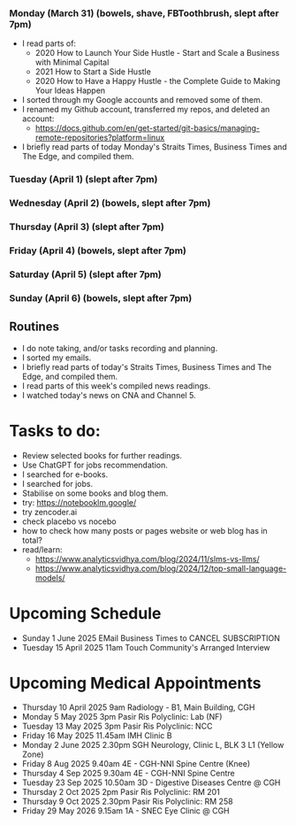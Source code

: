 ### Monday (March 31) (bowels, shave, FBToothbrush, slept after 7pm)
- I read parts of:
    - 2020 How to Launch Your Side Hustle - Start and Scale a Business with Minimal Capital
    - 2021 How to Start a Side Hustle
    - 2020 How to Have a Happy Hustle - the Complete Guide to Making Your Ideas Happen
- I sorted through my Google accounts and removed some of them.
- I renamed my Github account, transferred my repos, and deleted an account:
    - https://docs.github.com/en/get-started/git-basics/managing-remote-repositories?platform=linux
- I briefly read parts of today Monday's Straits Times, Business Times and The Edge, and compiled them.

### Tuesday (April 1) (slept after 7pm)


### Wednesday (April 2) (bowels, slept after 7pm)


### Thursday (April 3) (slept after 7pm)


### Friday (April 4) (bowels, slept after 7pm)


### Saturday (April 5) (slept after 7pm)


### Sunday (April 6) (bowels, slept after 7pm)





## Routines
- I do note taking, and/or tasks recording and planning.
- I sorted my emails.
- I briefly read parts of today's Straits Times, Business Times and The Edge, and compiled them.
- I read parts of this week's compiled news readings.
- I watched today's news on CNA and Channel 5.

# Tasks to do:
- Review selected books for further readings.
- Use ChatGPT for jobs recommendation.
- I searched for e-books.
- I searched for jobs.
- Stabilise on some books and blog them.
- try: https://notebooklm.google/
- try zencoder.ai
- check placebo vs nocebo
- how to check how many posts or pages website or web blog has in total?
- read/learn:
    - https://www.analyticsvidhya.com/blog/2024/11/slms-vs-llms/
    - https://www.analyticsvidhya.com/blog/2024/12/top-small-language-models/

# Upcoming Schedule
- Sunday 1 June 2025 EMail Business Times to CANCEL SUBSCRIPTION
- Tuesday 15 April 2025 11am Touch Community's Arranged Interview

# Upcoming Medical Appointments
- Thursday 10 April 2025 9am Radiology - B1, Main Building, CGH
- Monday 5 May 2025 3pm Pasir Ris Polyclinic: Lab (NF)
- Tuesday 13 May 2025 3pm Pasir Ris Polyclinic: NCC
- Friday 16 May 2025 11.45am IMH Clinic B
- Monday 2 June 2025 2.30pm SGH Neurology, Clinic L, BLK 3 L1 (Yellow Zone)
- Friday 8 Aug 2025 9.40am 4E - CGH-NNI Spine Centre (Knee)
- Thursday 4 Sep 2025 9.30am 4E - CGH-NNI Spine Centre
- Tuesday 23 Sep 2025 10.50am 3D - Digestive Diseases Centre @ CGH
- Thursday 2 Oct 2025 2pm Pasir Ris Polyclinic: RM 201
- Thursday 9 Oct 2025 2.30pm Pasir Ris Polyclinic: RM 258
- Friday 29 May 2026 9.15am 1A - SNEC Eye Clinic @ CGH
